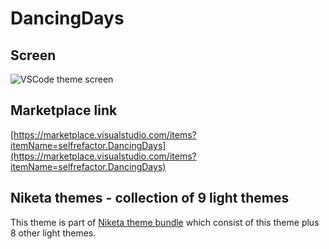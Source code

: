 # DancingDays

## Screen

![VSCode theme screen](https://github.com/selfrefactor/niketa-themes/blob/master/packages/dancing_days/theme/dancing.days.png?raw=true)

## Marketplace link

[https://marketplace.visualstudio.com/items?itemName=selfrefactor.DancingDays](https://marketplace.visualstudio.com/items?itemName=selfrefactor.DancingDays)

## Niketa themes - collection of 9 light themes
 
This theme is part of [Niketa theme bundle](https://marketplace.visualstudio.com/items?itemName=selfrefactor.Niketa-theme) which consist of this theme plus 8 other light themes.
